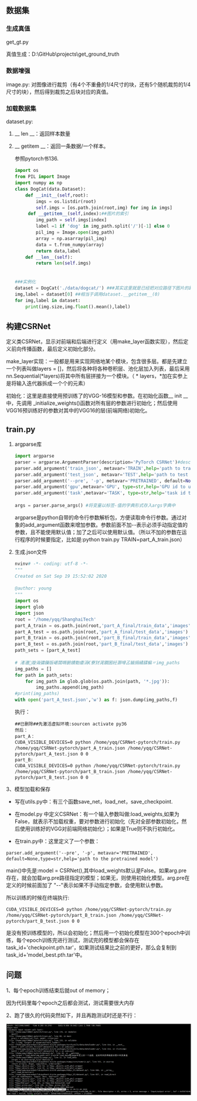##  数据集

### 生成真值

get_gt.py

真值生成：D:\GitHub\projects\get_ground_truth

### 数据增强

image.py: 对图像进行裁剪（有4个不重叠的1/4尺寸的块，还有5个随机裁剪的1/4尺寸的块），然后得到裁剪之后块对应的真值。

### 加载数据集

dataset.py:

1. __ len __：返回样本数量

2. __ getitem __：返回一条数据/一个样本。

   参照pytorch书136.

   ```python
   import os 
   from PIL import Image
   import numpy as np
   class DogCat(data.Dataset):
       def __init__(self,root):
           imgs = os.listdir(root)
           self.imgs = [os.path.join(root,img) for img in imgs]
        def __getitem__(self,index):##图片的索引
           img_path = self.imgs[index]
           label =1 if 'dog' in img_path.split('/')[-1] else 0
           pil_img = Image.open(img_path)
           array = np.asarray(pil_img)
           data = t.from_numpy(array)
           return data,label
       def __len__(self):
           return len(self.imgs)
       
       
   ###实例化
   dataset = DogCat('./data/dogcat/') ###其实这里就是已经把对应路径下图片的路径全部得到，把图片和标签存为个类似元组的东西作为列表的一个元素
   img,label = dataset[0] ##相当于调用dataset.__getitem__(0)
   for img,label in dataset:
       print(img.size,img.float().mean(),label)
   ```

   

## 构建CSRNet

定义类CSRNet，显示对前端和后端进行定义（用make_layer函数实现），然后定义前向传播函数，最后定义初始化部分。

make_layer实现：一般都是用来实现网络地某个模块，包含很多层。都是先建立一个列表叫做layers = []，然后将各种将各种卷积层、池化层加入列表，最后采用nn.Sequential(*layers)将其中所有层拼接为一个模块。（ * layers，*加在实参上是将输入迭代器拆成一个个的元素）

初始化：这里是直接使用预训练了的VGG-16模型和参数。在初始化函数__ init __中，先调用 _initialize_weights()函数对所有层的参数进行初始化；然后使用VGG16预训练好的参数对其中的VGG16的层(前端网络)初始化。

## train.py

1. argparse库

   ```python
   import argparse
   parser = argparse.ArgumentParser(description='PyTorch CSRNet')#description描述这个参数解释器是做什么，在命令行显示帮助信息的时候会看到
   parser.add_argument('train_json', metavar='TRAIN',help='path to train json') #metavar是参数的名字，help是用来说明作用
   parser.add_argument('test_json', metavar='TEST',help='path to test json')
   parser.add_argument('--pre', '-p', metavar='PRETRAINED', default=None,type=str,help='path to the pretrained model')
   parser.add_argument('gpu',metavar='GPU', type=str,help='GPU id to use.')
   parser.add_argument('task',metavar='TASK', type=str,help='task id to use.')
   
   args = parser.parse_args() #将变量以标签-值的字典形式存入args字典中 
   ```

   argparse是python自带的命令行参数解析包，方便读取命令行参数。通过对象的add_argument函数来增加参数。参数前面不加--表示必须手动指定值的参数，且不能使用默认值；加了之后可以使用默认值。（所以不加的参数在运行程序的时候要指定，比如是:python train.py TRAIN=part_A_train.json）

2. 生成.json文件 

   ````python 
   nvinv# -*- coding: utf-8 -*-
   """
   Created on Sat Sep 19 15:52:02 2020
   
   @author: young
   """
   import os
   import glob
   import json
   root = '/home/yqq/ShanghaiTech'
   part_A_train = os.path.join(root,'part_A_final/train_data','images')
   part_A_test = os.path.join(root,'part_A_final/test_data','images')
   part_B_train = os.path.join(root,'part_B_final/train_data','images')
   part_B_test = os.path.join(root,'part_B_final/test_data','images')
   path_sets = [part_A_test]
   
   # 渚濇璇诲彇鏁版嵁闆嗕腑鐨勬瘡涓€寮犲浘鐗囷紝灏嗗叾鏀捐繘鍒楄〃img_paths
   img_paths = []
   for path in path_sets:
       for img_path in glob.glob(os.path.join(path, '*.jpg')):
           img_paths.append(img_path)
   #print(img_paths)
   with open('part_A_test.json','w') as f: json.dump(img_paths,f)
   ````

   执行：

   ```
   ##已删除##先激活虚拟环境:sourcen activate py36
   然后：
   part_A：
   CUDA_VISIBLE_DEVICES=0 python /home/yqq/CSRNet-pytorch/train.py /home/yqq/CSRNet-pytorch/part_A_train.json /home/yqq/CSRNet-pytorch/part_A_test.json 0 0
   part_B:
   CUDA_VISIBLE_DEVICES=0 python /home/yqq/CSRNet-pytorch/train.py /home/yqq/CSRNet-pytorch/part_B_train.json /home/yqq/CSRNet-pytorch/part_B_test.json 0 0
   
   ```

3、模型加载和保存

- 写在utils.py中：有三个函数save_net，load_net，save_checkpoint.

- 在model.py 中定义CSRNet：有一个输入参数叫做:load_weights,如果为False，就表示不加载权重，要对参数进行初始化（先对全部参数初始化，然后使用训练好的VGG对前端网络初始化）；如果是True则不执行初始化。

- 在train.py中：这里定义了一个参数：

```
parser.add_argument('--pre', '-p', metavar='PRETRAINED', default=None,type=str,help='path to the pretrained model')
```

main()中先是:model = CSRNet(),其中load_weights默认是False。如果arg.pre存在，就会加载arg.pre路径指定的模型；如果无，则使用初始化模型。arg.pre在定义的时候前面加了 "--"表示如果不手动指定参数，会使用默认参数。

所以训练的时候在终端执行:

```
CUDA_VISIBLE_DEVICES=0 python /home/yqq/CSRNet-pytorch/train.py /home/yqq/CSRNet-pytorch/part_B_train.json /home/yqq/CSRNet-pytorch/part_B_test.json 0 0
```

是没有预训练模型的，所以会初始化；然后用一个初始化模型在300个epoch中训练，每个epoch训练完进行测试，测试完的模型都会保存在task_id+'checkpoint.pth.tar'，如果测试结果比之前的更好，那么会复制到task_id+'model_best.pth.tar'中。

## 问题

1、每个epoch训练结束后就out of memory；

因为代码里每个epoch之后都会测试，测试需要很大内存

2、跑了很久的代码突然如下，并且再跑测试时还是不行：

![image-20200923102326799](复现.assets/image-20200923102326799.png)